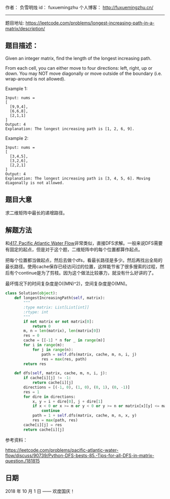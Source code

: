 作者： 		负雪明烛 
id：				fuxuemingzhu
个人博客：	http://fuxuemingzhu.cn/

---

题目地址: https://leetcode.com/problems/longest-increasing-path-in-a-matrix/description/

## 题目描述：

Given an integer matrix, find the length of the longest increasing path.

From each cell, you can either move to four directions: left, right, up or down. You may NOT move diagonally or move outside of the boundary (i.e. wrap-around is not allowed).

Example 1:

    Input: nums = 
    [
      [9,9,4],
      [6,6,8],
      [2,1,1]
    ] 
    Output: 4 
    Explanation: The longest increasing path is [1, 2, 6, 9].

Example 2:

    Input: nums = 
    [
      [3,4,5],
      [3,2,6],
      [2,2,1]
    ] 
    Output: 4 
    Explanation: The longest increasing path is [3, 4, 5, 6]. Moving diagonally is not allowed.


## 题目大意

求二维矩阵中最长的递增路径。

## 解题方法

和[417. Pacific Atlantic Water Flow][1]非常类似，直接DFS求解。一般来说DFS需要有固定的起点，但是对于这个题，二维矩阵中的每个位置都算作起点。

把每个位置都当做起点，然后去做个dfs，看最长路径是多少。然后再找出全局的最长路径。使用cache保存已经访问过的位置，这样能节省了很多搜索的过程，然后有个continue是为了剪枝。因为这个做法比较暴力，就没有什么好讲的了。

最坏情况下的时间复杂度是O((MN)^2)，空间复杂度是O(MN)。

```python
class Solution(object):
    def longestIncreasingPath(self, matrix):
        """
        :type matrix: List[List[int]]
        :rtype: int
        """
        if not matrix or not matrix[0]:
            return 0
        m, n = len(matrix), len(matrix[0])
        res = 0
        cache = [[-1] * n for _ in range(m)]
        for i in range(m):
            for j in range(n):
                path = self.dfs(matrix, cache, m, n, i, j)
                res = max(res, path)
        return res
        
    def dfs(self, matrix, cache, m, n, i, j):
        if cache[i][j] != -1:
            return cache[i][j]
        directions = [(-1, 0), (1, 0), (0, 1), (0, -1)]
        res = 1
        for dire in directions:
            x, y = i + dire[0], j + dire[1]
            if x < 0 or x >= m or y < 0 or y >= n or matrix[x][y] <= matrix[i][j]:
                continue
            path = 1 + self.dfs(matrix, cache, m, n, x, y)
            res = max(path, res)
        cache[i][j] = res
        return cache[i][j]
```


参考资料：

https://leetcode.com/problems/pacific-atlantic-water-flow/discuss/90739/Python-DFS-bests-85.-Tips-for-all-DFS-in-matrix-question./181815

## 日期

2018 年 10 月 1 日 —— 欢度国庆！


  [1]: https://blog.csdn.net/fuxuemingzhu/article/details/82917037
